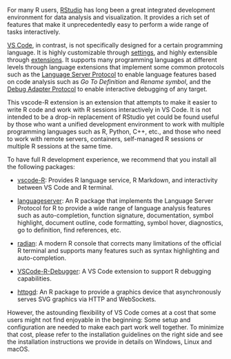 For many R users, [RStudio](https://github.com/rstudio/rstudio) has long been a
great integrated development environment for data analysis and visualization. It
provides a rich set of features that make it unprecedentedly easy to perform a
wide range of tasks interactively.

[VS Code](https://code.visualstudio.com/), in contrast, is not specifically
designed for a certain programming language. It is highly customizable through
[settings](https://code.visualstudio.com/docs/getstarted/settings), and highly
extensible through [extensions](https://marketplace.visualstudio.com/). It
supports many programming languages at different levels through language
extensions that implement some common protocols such as the
[Language Server Protocol](https://microsoft.github.io/language-server-protocol)
to enable language features based on code analysis such as _Go To Definition_
and _Rename symbol_, and the
[Debug Adapter Protocol](https://microsoft.github.io/debug-adapter-protocol/) to
enable interactive debugging of any target.

This vscode-R extension is an extension that attempts to make it easier to write
R code and work with R sessions interactively in VS Code. It is not intended to
be a drop-in replacement of RStudio yet could be found useful by those who want
a unified development environment to work with multiple programming languages
such as R, Python, C++, etc., and those who need to work with remote servers,
containers, self-managed R sessions or multiple R sessions at the same time.

To have full R development experience, we recommend that you install all the
following packages:

- [vscode-R](https://marketplace.visualstudio.com/items?itemName=Ikuyadeu.r):
  Provides R language service, R Markdown, and interactivity between VS Code and
  R terminal.

- [languageserver](https://github.com/REditorSupport/languageserver): An R
  package that implements the Language Server Protocol for R to provide a wide
  range of language analysis features such as auto-completion, function
  signature, documentation, symbol highlight, document outline, code formatting,
  symbol hover, diagnostics, go to definition, find references, etc.

- [radian](https://github.com/randy3k/radian): A modern R console that corrects
  many limitations of the official R terminal and supports many features such as
  syntax highlighting and auto-completion.

- [VSCode-R-Debugger](https://github.com/ManuelHentschel/VSCode-R-Debugger): A
  VS Code extension to support R debugging capabilities.

- [httpgd](https://github.com/nx10/httpgd): An R package to provide a graphics
  device that asynchronously serves SVG graphics via HTTP and WebSockets.

However, the astounding flexibility of VS Code comes at a cost that some users
might not find enjoyable in the beginning: Some setup and configuration are
needed to make each part work well together. To minimize that cost, please refer
to the installation guidelines on the right side and see the installation
instructions we provide in details on Windows, Linux and macOS.

